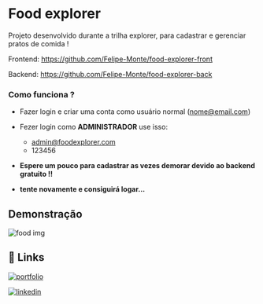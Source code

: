 
# Food explorer

Projeto desenvolvido durante a trilha explorer, para cadastrar e gerenciar pratos de comida ! 

Frontend: https://github.com/Felipe-Monte/food-explorer-front

Backend: https://github.com/Felipe-Monte/food-explorer-back






### Como funciona ? 
* Fazer login e criar uma conta como usuário normal (nome@email.com)

* Fezer login como **ADMINISTRADOR** use isso: 
    - admin@foodexplorer.com
    - 123456

* **Espere um pouco para cadastrar as vezes demorar devido ao backend gratuito !!**
* **tente novamente e consiguirá logar...**


## Demonstração


![food img](https://github.com/Felipe-Monte/food-explorer-back/assets/109633306/bca58517-e749-4c5e-b006-61e99d03d809)


## 🔗 Links
[![portfolio](https://img.shields.io/badge/my_portfolio-000?style=for-the-badge&logo=ko-fi&logoColor=white)](https://github.com/Felipe-Monte)

[![linkedin](https://img.shields.io/badge/linkedin-0A66C2?style=for-the-badge&logo=linkedin&logoColor=white)](https://www.linkedin.com/in/carlosfelipemonte/)

